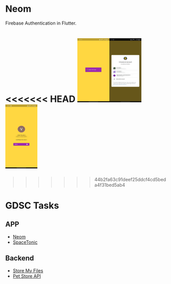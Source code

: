 # Neom

Firebase Authentication in Flutter.

<<<<<<< HEAD
<img src="assets/ss1.jpeg" alt= “” width="100" height="200"><img src="assets/ss2.jpeg" alt= “” width="100" height="200"><img src="assets/ss3.jpeg" alt= “” width="100" height="200">
=======









>>>>>>> 44b2fa63c91deef25ddcf4cd5beda4f31bed5ab4

# GDSC Tasks

## APP

- [Neom](https://github.com/vinay-04/Neom)
- [SpaceTonic](https://github.com/vinay-04/bmicalculator)

## Backend

- [Store My Files](https://github.com/vinay-04/StoreMyFiles)
- [Pet Store API](https://github.com/vinay-04/Pet-Store-API)
